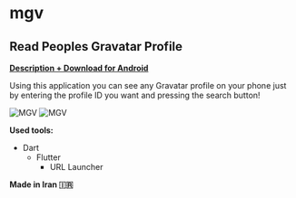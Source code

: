 # mgv

## Read Peoples Gravatar Profile

**[Description + Download for Android](https://mwxgaf.github.io/mgv)**

Using this application you can see any Gravatar profile on your phone just by entering the profile ID you want and pressing the search button!

![MGV](https://mwxgaf.github.io/mgv/1.jpg) ![MGV](https://mwxgaf.github.io/mgv/2.jpg)

**Used tools:**

* Dart
	* Flutter
		* URL Launcher

**Made in Iran 🇮🇷**
